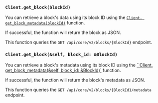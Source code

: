 ### `Client.get_block(blockId)`

You can retrieve a block's data using its block ID using
the [`Client. get_block_metadata(blockId)`](./../libraries/nodejs/references/classes/Client#getblock)
function.

If successful, the function will return the block as JSON.

This function queries the `GET /api/core/v2/blocks/{BlockId}` endpoint.

### `Client.get_block(&self, block_id: &BlockId)`

You can retrieve a block's metadata using its block ID using
the [``Client. get_block_metadata(&self, block_id: &BlockId)`](iota_client/client/struct.Client.html#method.get_block_metadata)
function.

If successful, the function will return the block's metadata as JSON.

This function queries the `GET /api/core/v2/blocks/{BlockId}/metadata` endpoint.
